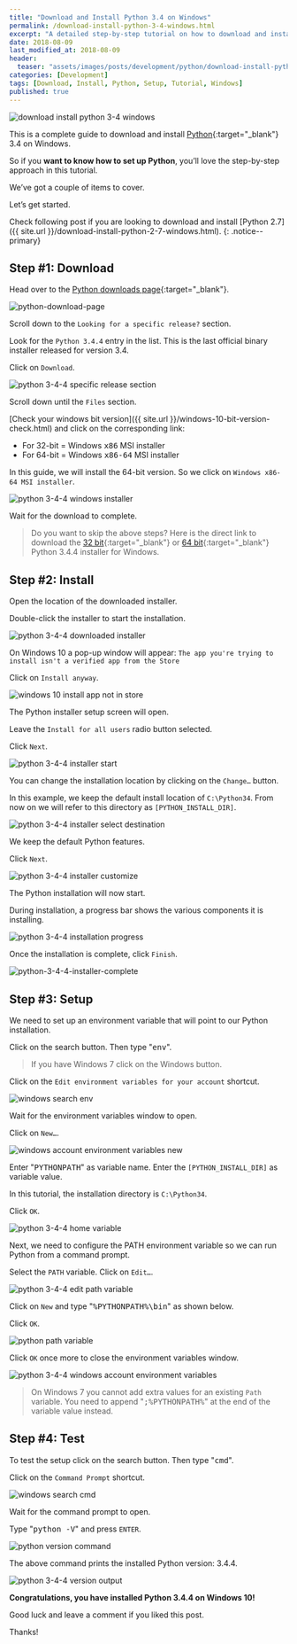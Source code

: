 ```yaml
---
title: "Download and Install Python 3.4 on Windows"
permalink: /download-install-python-3-4-windows.html
excerpt: "A detailed step-by-step tutorial on how to download and install Python 3.4.4 on Windows 10."
date: 2018-08-09
last_modified_at: 2018-08-09
header:
  teaser: "assets/images/posts/development/python/download-install-python-3-4-windows.png"
categories: [Development]
tags: [Download, Install, Python, Setup, Tutorial, Windows]
published: true
---
```


<img src="{{ site.url }}/assets/images/posts/development/python/download-install-python-3-4-windows.png" alt="download install python 3-4 windows" class="align-right title-image">

This is a complete guide to download and install [Python](https://www.python.org){:target="_blank"} 3.4 on Windows.

So if you **want to know how to set up Python**, you’ll love the step-by-step approach in this tutorial.

We’ve got a couple of items to cover.

Let’s get started.

Check following post if you are looking to download and install [Python 2.7]({{ site.url }}/download-install-python-2-7-windows.html).
{: .notice--primary}

## Step #1: Download

Head over to the [Python downloads page](https://www.python.org/downloads/){:target="_blank"}.

<img src="{{ site.url }}/assets/images/posts/development/python/python-download-page.png" alt="python-download-page">

Scroll down to the `Looking for a specific release?` section.

Look for the `Python 3.4.4` entry in the list. This is the last official binary installer released for version 3.4.

Click on `Download`.

<img src="{{ site.url }}/assets/images/posts/development/python/python-3-4-4-specific-release-section.png" alt="python 3-4-4 specific release section">

Scroll down until the `Files` section.

[Check your windows bit version]({{ site.url }}/windows-10-bit-version-check.html) and click on the corresponding link:
* For 32-bit = Windows <kbd>x86</kbd> MSI installer
* For 64-bit = Windows <kbd>x86-64</kbd> MSI installer

In this guide, we will install the 64-bit version. So we click on `Windows x86-64 MSI installer`.

<img src="{{ site.url }}/assets/images/posts/development/python/python-3-4-4-windows-installer.png" alt="python 3-4-4 windows installer">

Wait for the download to complete.

> Do you want to skip the above steps? Here is the direct link to download the [32 bit](https://www.python.org/ftp/python/3.4.4/python-3.4.4.msi){:target="_blank"} or [64 bit](https://www.python.org/ftp/python/3.4.4/python-3.4.4.amd64.msi){:target="_blank"} Python 3.4.4 installer for Windows.

## Step #2: Install

Open the location of the downloaded installer.

Double-click the installer to start the installation.

<img src="{{ site.url }}/assets/images/posts/development/python/python-3-4-4-downloaded-installer.png" alt="python 3-4-4 downloaded installer">

On Windows 10 a pop-up window will appear: `The app you're trying to install isn't a verified app from the Store`

Click on `Install anyway`.

<img src="{{ site.url }}/assets/images/posts/windows-10-install-app-not-in-store.png" alt="windows 10 install app not in store">

The Python installer setup screen will open.

Leave the `Install for all users` radio button selected.

Click `Next`.

<img src="{{ site.url }}/assets/images/posts/development/python/python-3-4-4-installer-start.png" alt="python 3-4-4 installer start">

You can change the installation location by clicking on the `Change…` button.

In this example, we keep the default install location of `C:\Python34`. From now on we will refer to this directory as `[PYTHON_INSTALL_DIR]`.

<img src="{{ site.url }}/assets/images/posts/development/python/python-3-4-4-installer-select-destination.png" alt="python 3-4-4 installer select destination">

We keep the default Python features.

Click `Next`.

<img src="{{ site.url }}/assets/images/posts/development/python/python-3-4-4-installer-customize.png" alt="python 3-4-4 installer customize">

The Python installation will now start.

During installation, a progress bar shows the various components it is installing.

<img src="{{ site.url }}/assets/images/posts/development/python/python-3-4-4-installation-progress.png" alt="python 3-4-4 installation progress">

Once the installation is complete, click `Finish`.

<img src="{{ site.url }}/assets/images/posts/development/python/python-3-4-4-installer-complete.png" alt="python-3-4-4-installer-complete">

## Step #3: Setup

We need to set up an environment variable that will point to our Python installation.

Click on the search button. Then type "<kbd>env</kbd>".

> If you have Windows 7 click on the Windows button.

Click on the `Edit environment variables for your account` shortcut.

<img src="{{ site.url }}/assets/images/posts/development/windows-search-env.png" alt="windows search env">

Wait for the environment variables window to open.

Click on `New…`.

<img src="{{ site.url }}/assets/images/posts/development/windows-account-environment-variables-new.png" alt="windows account environment variables new">

Enter "<kbd>PYTHONPATH</kbd>" as variable name. Enter the `[PYTHON_INSTALL_DIR]` as variable value.

In this tutorial, the installation directory is `C:\Python34`.

Click `OK`.

<img src="{{ site.url }}/assets/images/posts/development/python/python-3-4-4-home-variable.png" alt="python 3-4-4 home variable">

Next, we need to configure the PATH environment variable so we can run Python from a command prompt.

Select the `PATH` variable. Click on `Edit…`.

<img src="{{ site.url }}/assets/images/posts/development/python/python-3-4-4-edit-path-variable.png" alt="python 3-4-4 edit path variable">

Click on `New` and type "<kbd>%PYTHONPATH%\bin</kbd>" as shown below.

Click `OK`.

<img src="{{ site.url }}/assets/images/posts/development/python/python-path-variable.png" alt="python path variable">

Click `OK` once more to close the environment variables window.

<img src="{{ site.url }}/assets/images/posts/development/python/python-3-4-4-windows-account-environment-variables.png" alt="python 3-4-4 windows account environment variables">

> On Windows 7 you cannot add extra values for an existing `Path` variable. You need to append "<kbd>;%PYTHONPATH%</kbd>" at the end of the variable value instead.

## Step #4: Test

To test the setup click on the search button. Then type "<kbd>cmd</kbd>".

Click on the `Command Prompt` shortcut.

<img src="{{ site.url }}/assets/images/posts/development/windows-search-cmd.png" alt="windows search cmd">

Wait for the command prompt to open.

Type "<kbd>python -V</kbd>" and press `ENTER`.

<img src="{{ site.url }}/assets/images/posts/development/python/python-version-command.png" alt="python version command">

The above command prints the installed Python version: 3.4.4.

<img src="{{ site.url }}/assets/images/posts/development/python/python-3-4-4-version-output.png" alt="python 3-4-4 version output">

**Congratulations, you have installed Python 3.4.4 on Windows 10!**

Good luck and leave a comment if you liked this post.

Thanks!
